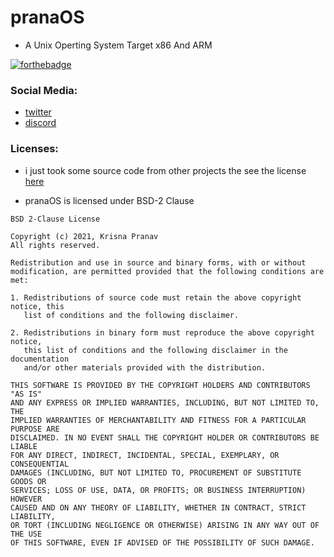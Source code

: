 # pranaOS
- A Unix Operting System Target x86 And ARM


[![forthebadge](https://forthebadge.com/images/badges/made-with-c-plus-plus.svg)](https://forthebadge.com)


### Social Media:
- [twitter](https://twitter.com/os_prana)
- [discord](https://discord.gg/XmpBTmy9Bz)

### Licenses:
- i just took some source code from other projects the see the license [here](https://github.com/pranaOS/pranaOS/tree/master/licenses)

- pranaOS is licensed under BSD-2 Clause
```
BSD 2-Clause License

Copyright (c) 2021, Krisna Pranav
All rights reserved.

Redistribution and use in source and binary forms, with or without
modification, are permitted provided that the following conditions are met:

1. Redistributions of source code must retain the above copyright notice, this
   list of conditions and the following disclaimer.

2. Redistributions in binary form must reproduce the above copyright notice,
   this list of conditions and the following disclaimer in the documentation
   and/or other materials provided with the distribution.

THIS SOFTWARE IS PROVIDED BY THE COPYRIGHT HOLDERS AND CONTRIBUTORS "AS IS"
AND ANY EXPRESS OR IMPLIED WARRANTIES, INCLUDING, BUT NOT LIMITED TO, THE
IMPLIED WARRANTIES OF MERCHANTABILITY AND FITNESS FOR A PARTICULAR PURPOSE ARE
DISCLAIMED. IN NO EVENT SHALL THE COPYRIGHT HOLDER OR CONTRIBUTORS BE LIABLE
FOR ANY DIRECT, INDIRECT, INCIDENTAL, SPECIAL, EXEMPLARY, OR CONSEQUENTIAL
DAMAGES (INCLUDING, BUT NOT LIMITED TO, PROCUREMENT OF SUBSTITUTE GOODS OR
SERVICES; LOSS OF USE, DATA, OR PROFITS; OR BUSINESS INTERRUPTION) HOWEVER
CAUSED AND ON ANY THEORY OF LIABILITY, WHETHER IN CONTRACT, STRICT LIABILITY,
OR TORT (INCLUDING NEGLIGENCE OR OTHERWISE) ARISING IN ANY WAY OUT OF THE USE
OF THIS SOFTWARE, EVEN IF ADVISED OF THE POSSIBILITY OF SUCH DAMAGE.
```

